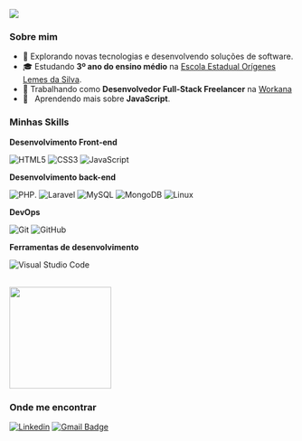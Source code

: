 ![](https://komarev.com/ghpvc/?username=iuricode&color=006bed)

<h3>Sobre mim</h3>

- 🤔 Explorando novas tecnologias e desenvolvendo soluções de software.
- 🎓 Estudando **3º ano do ensino médio** na <a href="https://qedu.org.br/escola/52019977-escola-estadual-origenes-lemes-da-silva">
  Escola Estadual Orígenes Lemes da Silva</a>.
- 💼 Trabalhando como **Desenvolvedor Full-Stack Freelancer** na <a href="https://www.workana.com/pt">Workana</a>
- 🌱 &nbsp; Aprendendo mais sobre **JavaScript**.

<h3>Minhas Skills</h3>

**Desenvolvimento Front-end**

![HTML5](https://img.shields.io/badge/html5-%23E34F26.svg?style=for-the-badge&logo=html5&logoColor=white)
![CSS3](https://img.shields.io/badge/css3-%231572B6.svg?style=for-the-badge&logo=css3&logoColor=white)
![JavaScript](https://img.shields.io/badge/javascript-%23323330.svg?style=for-the-badge&logo=javascript&logoColor=%23F7DF1E)

**Desenvolvimento back-end**

![PHP](https://img.shields.io/badge/PHP-777BB4?logo=php&logoColor=white&style=for-the-badge).
![Laravel](https://img.shields.io/badge/laravel-%23FF2D20.svg?style=for-the-badge&logo=laravel&logoColor=white)
![MySQL](https://img.shields.io/badge/mysql-%2300f.svg?style=for-the-badge&logo=mysql&logoColor=white)
![MongoDB](https://img.shields.io/badge/MongoDB-%234ea94b.svg?style=for-the-badge&logo=mongodb&logoColor=white)
![Linux](https://img.shields.io/badge/Linux-FCC624?style=for-the-badge&logo=linux&logoColor=black)

**DevOps**

![Git](https://img.shields.io/badge/-Git-333333?style=flat&logo=git)
![GitHub](https://img.shields.io/badge/-GitHub-333333?style=flat&logo=github)

**Ferramentas de desenvolvimento**

![Visual Studio Code](https://img.shields.io/badge/-Visual%20Studio%20Code-333333?style=flat&logo=visual-studio-code&logoColor=007ACC)

<br/>

<a href="https://github.com/henriquejsza" title="Perfil do Henrique">
  <img height="180em" src="https://github-readme-stats.vercel.app/api?username=iuricode&theme=dracula&show_icons=true" />
</a>

<h3>Onde me encontrar</h3>

[![Linkedin](https://img.shields.io/badge/-henriquejsza-blue?style=flat-square&logo=Linkedin&logoColor=white&link=https://www.linkedin.com/in/henriquejsza)](https://www.linkedin.com/in/henriquejsza)
[![Gmail Badge](https://img.shields.io/badge/-henriquejsza@gmail.com-006bed?style=flat-square&logo=Gmail&logoColor=white&link=mailto:henriquejsza@gmail.com)](mailto:henriquejsza@gmail.com)
